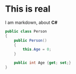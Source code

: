 # This is real

I am markdown, about **C#**

```C#
public class Person 
{
    public Person() 
    {
        this.Age = 0;
    }

    public int Age {get; set;}
}
```